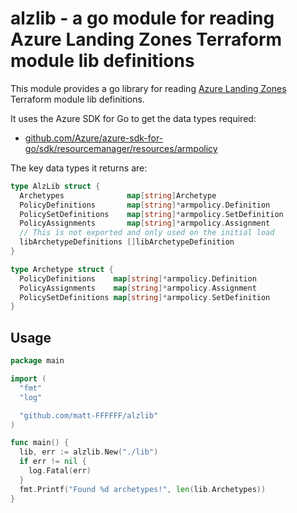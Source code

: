 # alzlib - a go module for reading Azure Landing Zones Terraform module lib definitions

This module provides a go library for reading [Azure Landing Zones](https://github.com/Azure/terraform-azurerm-caf-enterprise-scale) Terraform module lib definitions.

It uses the Azure SDK for Go to get the data types required:

* [github.com/Azure/azure-sdk-for-go/sdk/resourcemanager/resources/armpolicy](https://github.com/Azure/azure-sdk-for-go/tree/main/sdk/resourcemanager/resources/armpolicy)

The key data types it returns are:

```go
type AlzLib struct {
  Archetypes              map[string]Archetype
  PolicyDefinitions       map[string]*armpolicy.Definition
  PolicySetDefinitions    map[string]*armpolicy.SetDefinition
  PolicyAssignments       map[string]*armpolicy.Assignment
  // This is not exported and only used on the initial load
  libArchetypeDefinitions []libArchetypeDefinition
}

type Archetype struct {
  PolicyDefinitions    map[string]*armpolicy.Definition
  PolicyAssignments    map[string]*armpolicy.Assignment
  PolicySetDefinitions map[string]*armpolicy.SetDefinition
}
```

## Usage

```go
package main

import (
  "fmt"
  "log"

  "github.com/matt-FFFFFF/alzlib"
)

func main() {
  lib, err := alzlib.New("./lib")
  if err != nil {
    log.Fatal(err)
  }
  fmt.Printf("Found %d archetypes!", len(lib.Archetypes))
}
```
